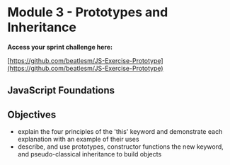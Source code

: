 #  Module 3 - Prototypes and Inheritance

**Access your sprint challenge here:**

[https://github.com/beatlesm/JS-Exercise-Prototype](https://github.com/beatlesm/JS-Exercise-Prototype)

## JavaScript Foundations

## Objectives

- explain the four principles of the 'this' keyword and demonstrate each explanation with an example of their uses
- describe, and use prototypes, constructor functions the new keyword, and pseudo-classical inheritance to build objects

